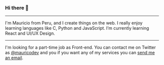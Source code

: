 ### Hi there 👋
---
I'm Mauricio from Peru, and I create things on the web. I really enjoy learning languages like C, Python and JavaScript. I’m currently learning React and UI/UX Design.

---
I'm looking for a part-time job as Front-end. You can contact me on Twitter as [@mauricodev](https://twitter.com/mauricodev) and you if you want any of my services you can [send me an email](mailto:vmcarrasco2810@gmail.com).

<!--
**mauricodev/mauricodev** is a ✨ _special_ ✨ repository because its `README.md` (this file) appears on your GitHub profile.

Here are some ideas to get you started:

- 🔭 I’m currently working on ...
- 🌱 I’m currently learning ...
- 👯 I’m looking to collaborate on ...
- 🤔 I’m looking for help with ...
- 💬 Ask me about ...
- 📫 How to reach me: ...
- 😄 Pronouns: ...
- ⚡ Fun fact: ...
-->
